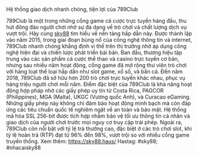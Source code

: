 Hệ thống giao dịch nhanh chóng, tiện lợi của 789Club

789Club là một trong những cổng game cá cược trực tuyến hàng đầu, thu hút đông đảo người chơi nhờ sự đa dạng về trò chơi và chất lượng dịch vụ vượt trội. Hãy cùng [sky88](https://sky88.haus/) tìm hiểu về nền tảng hấp dẫn này. Được thành lập vào năm 2015, trong giai đoạn bùng nổ của công nghệ thông tin và internet, 789Club nhanh chóng khẳng định vị thế trên thị trường nhờ áp dụng công nghệ hiện đại và chiến lược phát triển bài bản. Ban đầu, thương hiệu tập trung vào các sản phẩm cá cược thể thao và casino trực tuyến cơ bản, nhưng sau nhiều năm hoạt động, cổng game đã mở rộng thư viện trò chơi với hàng loạt thể loại hấp dẫn như slot game, xổ số, và bắn cá. Đến năm 2018, 789Club đã sở hữu hơn 200 trò chơi trực tuyến khác nhau, phục vụ hàng triệu người chơi mỗi năm.
Điểm đặc biệt của 789Club là khả năng hoạt động hợp pháp nhờ các giấy phép uy tín từ Costa Rica, PAGCOR (Philippines), MGA (Malta), UKGC (Vương quốc Anh), và Curacao eGaming. Những giấy phép này không chỉ đảm bảo hoạt động minh bạch mà còn đáp ứng các tiêu chuẩn quốc tế nghiêm ngặt về an toàn và bảo mật. Hệ thống mã hóa SSL 256-bit được tích hợp nhằm bảo vệ tối ưu thông tin cá nhân và giao dịch của người chơi trước mọi nguy cơ truy cập trái phép. Ngoài ra, 789Club còn nổi bật với tỷ lệ trả thưởng cao, đặc biệt ở các trò chơi slot, khi tỷ lệ hoàn trả (RTP) đạt từ 96% đến 98%, vượt trội so với nhiều cổng game truyền thống.
Xem thêm: https://sky88.haus/
Hastag: #sky88; #nhacaisky88
